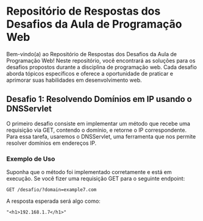 # Repositório de Respostas dos Desafios da Aula de Programação Web

Bem-vindo(a) ao Repositório de Respostas dos Desafios da Aula de Programação Web! Neste repositório, você encontrará as soluções para os desafios propostos durante a disciplina de programação web. Cada desafio aborda tópicos específicos e oferece a oportunidade de praticar e aprimorar suas habilidades em desenvolvimento web.

## Desafio 1: Resolvendo Domínios em IP usando o DNSServlet

O primeiro desafio consiste em implementar um método que recebe uma requisição via GET, contendo o domínio, e retorne o IP correspondente. Para essa tarefa, usaremos o DNSServlet, uma ferramenta que nos permite resolver domínios em endereços IP.

### Exemplo de Uso

Suponha que o método foi implementado corretamente e está em execução. Se você fizer uma requisição GET para o seguinte endpoint:

```
GET /desafio/?domain=example7.com
```

A resposta esperada será algo como:

```
"<h1>192.168.1.7</h1>"
```
